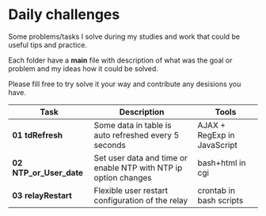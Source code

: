 # Daily challenges

Some problems/tasks I solve during my studies and work that could be useful tips and practice.

Each folder have a **main** file with description of what was the goal or problem and my ideas how it could be solved. 

Please fill free to try solve it your way and contribute any desisions you have.


  Task | Description | Tools
--- | --- | ---
 **01 tdRefresh** | Some data in table is auto refreshed every 5 seconds | AJAX + RegExp in JavaScript 
 **02 NTP_or_User_date** | Set user data and time or enable NTP with NTP ip option changes | bash+html in cgi
 **03 relayRestart** | Flexible user restart configuration of the relay | crontab in bash scripts
